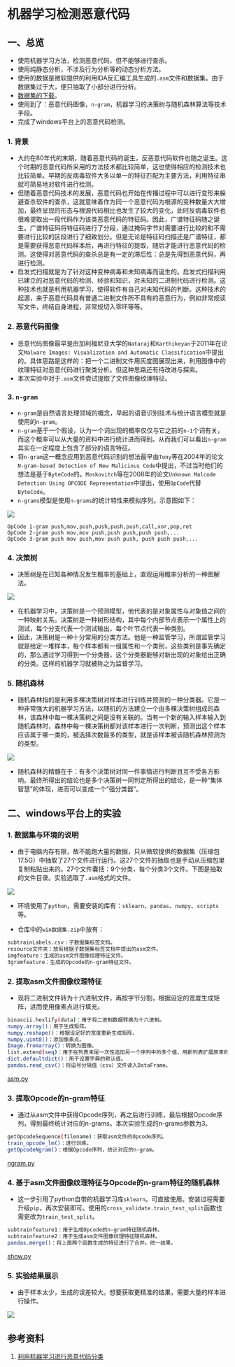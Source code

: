 # 机器学习检测恶意代码

## 一、总览
* 使用机器学习方法，检测恶意代码，但不能够进行查杀。
* 使用纯静态分析，不涉及行为分析等的动态分析方法。
* 使用的数据是微软提供的利用IDA反汇编工具生成的`.asm`文件和数据集。由于数据集过于大，便只抽取了小部分进行分析。
* [数据集的下载](https://www.kaggle.com/c/malware-classification/data)。
* 使用到了：恶意代码图像，`n-gram`，机器学习的决策树与随机森林算法等技术手段。
* 完成了windows平台上的恶意代码检测。
### 1. 背景
* 大约在80年代的末期，随着恶意代码的诞生，反恶意代码软件也随之诞生。这个时期的恶意代码所采用的方法技术都比较简单，这也使得相应的检测技术也比较简单。早期的反病毒软件大多以单一的特征匹配为主要方法，利用特征串就可简易地对软件进行检测。
* 但随着恶意代码技术的发展，恶意代码也开始在传播过程中可以进行变形来躲避查杀软件的查杀，这就意味着作为同一个恶意代码为根源的变种数量大大增加，最终呈现的形态与根源代码相比也发生了较大的变化，此时反病毒软件也很难提取出一段代码作为该类恶意代码的特征码。因此，广谱特征码随之诞生。广谱特征码将特征码进行了分段，通过掩码字节对需要进行比较的和不需要进行比较的区段进行了细致划分。但是无论是特征码扫描还是广谱特征，都是需要获得恶意代码样本后，再进行特征的提取，随后才能进行恶意代码的检测。这使得对恶意代码的查杀总是有一定的滞后性：总是先得到恶意代码，再进行检测。
* 启发式扫描就是为了针对这种变种病毒和未知病毒而诞生的。启发式扫描利用已建立的对恶意代码的检测、经验和知识，对未知的二进制代码进行检测。这种技术也就是利用机器学习，使得软件有自己对未知代码的判断。这种技术的起源，来于恶意代码具有普通二进制文件所不具有的恶意行为，例如非常规读写文件，终结自身进程，非常规切入零环等等。
### 2. 恶意代码图像
* 恶意代码图像最早是由加利福尼亚大学的`Nataraj`和`Karthikeyan`于2011年在论文`Malware Images: Visualization and Automatic Classification`中提出的。具体思路是这样的：把一个二进制文件用灰度图展现出来，利用图像中的纹理特征对恶意代码进行聚类分析。但这种思路还有待改进与探索。
* 本次实验中对于`.asm`文件尝试提取了文件图像纹理特征。

### 3. `n-gram`
* `n-gram`是自然语言处理领域的概念，早起的语音识别技术与统计语言模型就是使用的`n-gram`。
* `n-gram`基于一个假设，认为一个词出现的概率仅仅与它之前的`n-1`个词有关，而这个概率可以从大量的资料中进行统计进而得到。从而我们可以看出`n-gram`其实在一定程度上包含了部分的语言特征。
* 将`n-gram`这一概念应用到恶意代码识别的想法最早由`Tony`等在2004年的论文`N-gram-based Detection of New Malicious Code`中提出，不过当时他们的想法是基于`ByteCode`的。`Moskovitch`等在2008年的论文`Unknown Malcode Detection Using OPCODE Representation`中提出，使用`OpCode`代替`ByteCode`。
* `n-grams`模型是使用`n-grams`的统计特性来模拟序列。示意图如下：

![](img/ngram.PNG)

```
OpCode 1-gram push,mov,push,push,push,push,call,xor,pop,ret
OpCode 2-gram push mov,mov push,push push,push push,...
OpCode 3-gram push mov push,mov push push, push push push,...
```

### 4. 决策树
* 决策树是在已知各种情况发生概率的基础上，直观运用概率分析的一种图解法。

![](img/决策树.jpg)

* 在机器学习中，决策树是一个预测模型，他代表的是对象属性与对象值之间的一种映射关系。决策树是一种树形结构，其中每个内部节点表示一个属性上的测试，每个分支代表一个测试输出，每个叶节点代表一种类别。
* 因此，决策树是一种十分常用的分类方法。他是一种监管学习，所谓监管学习就是给定一堆样本，每个样本都有一组属性和一个类别，这些类别是事先确定的，那么通过学习得到一个分类器，这个分类器能够对新出现的对象给出正确的分类。这样的机器学习就被称之为监督学习。

### 5. 随机森林
* 随机森林指的是利用多棵决策树对样本进行训练并预测的一种分类器。它是一种非常强大的机器学习方法，以随机的方法建立一个由多棵决策树组成的森林，该森林中每一棵决策树之间是没有关联的。当有一个新的输入样本输入到随机森林时，森林中每一棵决策树都对该样本进行一次判断，预测出这个样本应该属于哪一类的，被选择次数最多的类型，就是该样本被该随机森林预测为的类型。

![](img/随机森林.jpg)

* 随机森林的精髓在于：有多个决策树对同一件事情进行判断且互不受各方影响。最终所得出的结论也是多个决策树一同判定所得出的结论，是一种“集体智慧”的体现，进而可以变成一个“强分类器”。

## 二、windows平台上的实验
### 1. 数据集与环境的说明
* 由于电脑内存有限，故不能跑大量的数据，只从微软提供的数据集（压缩包17.5G）中抽取了27个文件进行运行。这27个文件的抽取也是手动从压缩包里复制粘贴出来的。27个文件囊括：9个分类，每个分类3个文件。下图是抽取的文件目录。实验选取了`.asm`格式的文件。

![](img/抽取目录.png)

* 环境使用了`python`，需要安装的库有：`sklearn`、`pandas`、`numpy`、`scripts`等。

* 仓库中的`win数据集.zip`中放有：
```bash
subtrainLabels.csv：子数据集标签文档。
resource文件夹：放有根据子数据集标签文档中提出的asm文件。
imgfeature：生成的asm文件图像纹理特征文件。
3gramfeature：生成的Opcode的n-gram特征文件。
```

### 2. 提取asm文件图像纹理特征
* 现将二进制文件转为十六进制文件，再按字节分割，根据设定的宽度生成矩阵，进而使用像素点进行填充。
```bash
binascii.hexlify(data)：用于将二进制数据转换为十六进制。
numpy.array()：用于生成矩阵。
numpy.reshape()：根据设定好的宽度重新生成矩阵，
numpy.uint8()：添加像素点。
Image.fromarray()：转换为图像。
list.extend(seq)：用于在列表末尾一次性追加另一个序列中的多个值，用新列表扩展原来的列表。
dict.defaultdict()：用于设置字典的默认值。
pandas.read_csv()：将逗号分隔值（csv）文件读入DataFrame。
```

[asm.py](asm.py)

### 3. 提取Opcode的n-gram特征
* 通过从asm文件中获得Opcode序列，再之后进行训练，最后根据Opcode序列，得到最终统计对应的n-grams。本次实验生成的n-grams参数为3。
```bash
getOpcodeSequence(filename)：获取asm文件的Opcode序列。
train_opcode_lm()：进行训练。
getOpcodeNgram()：根据Opcode序列，统计对应的n-gram。
```

[ngram.py](ngram.py)

### 4. 基于asm文件图像纹理特征与Opcode的n-gram特征的随机森林
* 这一步引用了python自带的机器学习库`sklearn`。可直接使用。安装过程需要升级`pip`，再次安装即可。使用的`cross_validate.train_test_split`函数也需更改为`train_test_split`。
```bash
subtrainfeature1：用于生成Opcode的n-gram特征随机森林。
subtrainfeature2：用于生成asm文件图像纹理特征随机森林。
pandas.merge()：将上面两个函数生成的特征进行了合并。统一结果。
```

[show.py](show.py)

### 5. 实验结果展示
* 由于样本太少，生成的误差较大。想要获取更精准的结果，需要大量的样本进行操作。

![](img/win结果.png)



## 参考资料
1. [利用机器学习进行恶意代码分类](http://drops.xmd5.com/static/drops/tips-8151.html)
